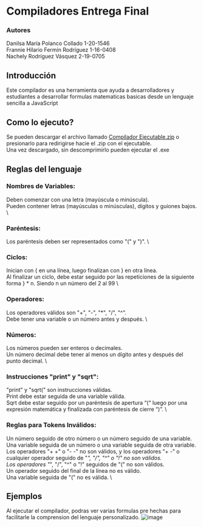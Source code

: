 # Compiladores Entrega Final

### Autores
Danilsa María Polanco Collado 1-20-1546 \
Frannie Hilario Fermín Rodríguez 1-16-0408 \
Nachely Rodríguez Vásquez 2-19-0705


## Introducción
Este compilador es una herramienta que ayuda a desarrolladores y estudiantes a desarrollar formulas matematicas basicas desde un lenguaje sencilla a JavaScript

## Como lo ejecuto?
Se pueden descargar el archivo llamado [Compilador Ejecutable.zip](https://github.com/SpazzPy/compiladores_entrega_final/blob/main/Compilador%20Ejecutable.zip) o presionarlo para redirigirse hacie el .zip con el ejecutable. \
Una vez descargado, sin descomprimirlo pueden ejecutar el .exe

## Reglas del lenguaje

### Nombres de Variables:

Deben comenzar con una letra (mayúscula o minúscula). \
Pueden contener letras (mayúsculas o minúsculas), dígitos y guiones bajos. \

### Paréntesis:

Los paréntesis deben ser representados como "(" y ")". \

### Ciclos:

Inician con { en una línea, luego finalizan con } en otra línea. \
Al finalizar un ciclo, debe estar seguido por las repeticiones de la siguiente forma } * n. Siendo n un número del 2 al 99 \

### Operadores:

Los operadores válidos son "+", "-", "*", "/", "^". \
Debe tener una variable o un número antes y después. \

### Números:

Los números pueden ser enteros o decimales. \
Un número decimal debe tener al menos un dígito antes y después del punto decimal. \

### Instrucciones "print" y "sqrt":

"print" y "sqrt(" son instrucciones válidas. \
Print debe estar seguida de una variable válida. \
Sqrt debe estar seguido por un paréntesis de apertura “(“ luego por una expresión matemática y finalizada con paréntesis de cierre “)”. \

### Reglas para Tokens Inválidos:

Un número seguido de otro número o un número seguido de una variable. \
Una variable seguida de un número o una variable seguida de otra variable. \
Los operadores "+ +" o "- -" no son válidos, y los operadores "+ -" o cualquier operador seguido de "*", "/", "^" o "!" no son válidos. \
Los operadores "*", "/", "^" o "!" seguidos de "(" no son válidos. \
Un operador seguido del final de la línea no es válido. \
Una variable seguida de "(" no es válida. \

## Ejemplos
Al ejecutar el compilador, podras ver varias formulas pre hechas para facilitarle la comprension del lenguaje personalizado.
![image](https://github.com/SpazzPy/compiladores_entrega_final/assets/91347861/85d01d47-cf0c-49d8-9a2d-3e0c2d36e0a1)


